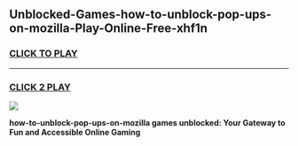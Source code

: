 
## Unblocked-Games-how-to-unblock-pop-ups-on-mozilla-Play-Online-Free-xhf1n
<h3>
<a href="https://premium76.site?title=how-to-unblock-pop-ups-on-mozilla&ref=26A">CLICK TO PLAY</a></h3>
<hr>

<h3>
<a href="https://premium76.site?title=how-to-unblock-pop-ups-on-mozilla&ref=26A">CLICK 2 PLAY</a>
  
</h3>

<a href="https://premium76.site?title=how-to-unblock-pop-ups-on-mozilla&ref=26A"><img src="https://clearcache.store/games.png"></a>


**how-to-unblock-pop-ups-on-mozilla games unblocked: Your Gateway to Fun and Accessible Online Gaming**
